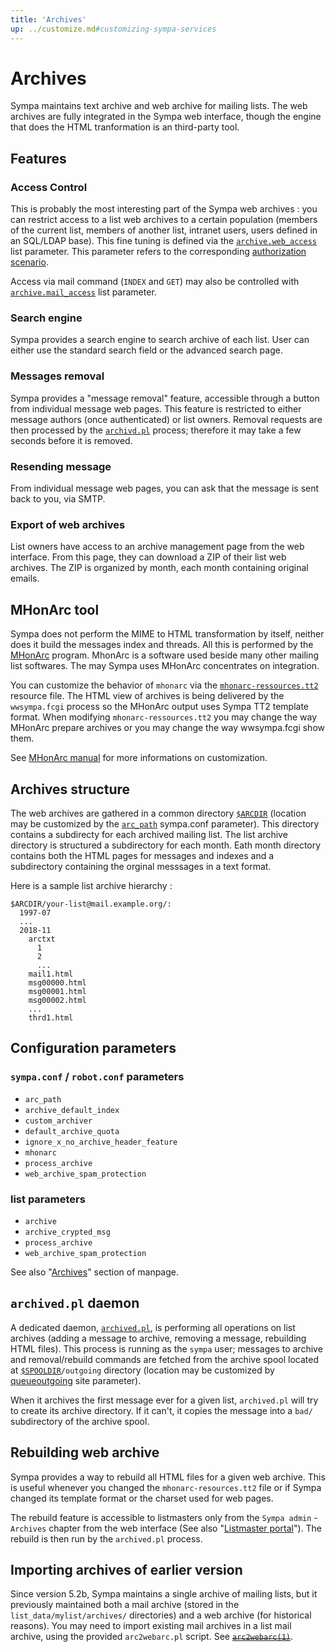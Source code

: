 ```yaml
---
title: 'Archives'
up: ../customize.md#customizing-sympa-services
---
```


Archives
========

Sympa maintains text archive and web archive for mailing lists.
The web archives are fully integrated in the Sympa web interface, though the
engine that does the HTML tranformation is an third-party tool.

Features
--------

### Access Control

This is probably the most interesting part of the Sympa web archives : you can
restrict access to a list web archives to a certain population (members of the
current list, members of another list, intranet users, users defined in an
SQL/LDAP base). This fine tuning is defined via the
[`archive.web_access`](../man/list_config.5.md#archive) list parameter. This
parameter refers to the corresponding
[authorization scenario](../costomize/basics-scenarios.md).

Access via mail command (`INDEX` and `GET`) may also be controlled with
[`archive.mail_access`](../man/list_config.5.md#archive) list parameter.

### Search engine

Sympa provides a search engine to search archive of each list. User can either
use the standard search field or the advanced search page.

### Messages removal

Sympa provides a "message removal" feature, accessible through a button from
individual message web pages. This feature is restricted to either message
authors (once authenticated) or list owners. Removal requests are then
processed by the [`archivd.pl`](../man/archived.8.md) process; therefore it
may take a few seconds before it is removed.

### Resending message

From individual message web pages, you can ask that the message is sent back
to you, via SMTP.

### Export of web archives

List owners have access to an archive management page from the web interface. From this page, they can download a ZIP of their list web archives. The ZIP is organized by month, each month containing original emails.

MHonArc tool
------------

Sympa does not perform the MIME to HTML transformation by itself, neither does
it build the messages index and threads. All this is performed by the
[MHonArc](https://www.mhonarc.org) program. MhonArc is a software used beside
many other mailing list softwares. The may Sympa uses MHonArc concentrates on
integration.

You can customize the behavior of `mhonarc` via the
[`mhonarc-ressources.tt2`](../man/mhonarc-ressources.tt2.5.md) resource file.
The HTML view of archives is being delivered by the `wwsympa.fcgi` process so
the MHonArc output uses Sympa TT2 template format. When modifying
`mhonarc-ressources.tt2` you may change the way MHonArc prepare archives or
you may change the way wwsympa.fcgi show them.

See [MHonArc manual](https://www.mhonarc.org/MHonArc/doc/mhonarc.html) for
more informations on customization.

Archives structure
------------------

The web archives are gathered in a common directory
[`$ARCDIR`](../layout.md#arcdir) (location may be customized by the
[`arc_path`](../man/sympa.conf.5.md#arc_path) sympa.conf parameter).
This directory contains a subdirecty for each archived mailing list.
The list archive directory is structured a subdirectory for each month.
Eath month directory contains both the HTML pages for messages and indexes
and a subdirectory containing the orginal messsages in a text format.

Here is a sample list archive hierarchy :

``` code
$ARCDIR/your-list@mail.example.org/:
  1997-07
  ...
  2018-11
    arctxt
      1
      2
      ...
    mail1.html
    msg00000.html
    msg00001.html
    msg00002.html
    ...
    thrd1.html
```

Configuration parameters
------------------------

### `sympa.conf` / `robot.conf` parameters

  * `arc_path`
  * `archive_default_index`
  * `custom_archiver`
  * `default_archive_quota`
  * `ignore_x_no_archive_header_feature`
  * `mhonarc`
  * `process_archive`
  * `web_archive_spam_protection`

### list parameters

  * `archive`
  * `archive_crypted_msg`
  * `process_archive`
  * `web_archive_spam_protection`

See also "[Archives](../man/list_config.5.md#archives)" section of manpage.

`archived.pl` daemon
--------------------

A dedicated daemon, [`archived.pl`](../man/archived.8.md), is performing all
operations on list archives (adding a message to archive, removing a message,
rebuilding HTML files). This process is running as the `sympa` user; messages
to archive and removal/rebuild commands are fetched from the archive spool
located at [``$SPOOLDIR``](../layout.md#spooldir)``/outgoing`` directory
(location may be customized by
[queueoutgoing](../man/sympa.conf.5.md#queueoutgoing) site parameter).

When it archives the first message ever for a given list, `archived.pl` will
try to create its archive directory. If it can't, it copies the message into a
`bad/` subdirectory of the archive spool.

Rebuilding web archive
----------------------

Sympa provides a way to rebuild all HTML files for a given web archive. This is useful whenever you changed the `mhonarc-resources.tt2` file or if Sympa changed its template format or the charset used for web pages.

The rebuild feature is accessible to listmasters only from the `Sympa admin` - `Archives` chapter from the web interface (See also
"[Listmaster portal](../admin/web-interface.md#listmaster-portal)").
The rebuild is then run by the `archived.pl` process.

Importing archives of earlier version
-------------------------------------

Since version 5.2b, Sympa maintains a single archive of mailing lists, but it previously maintained both a mail archive (stored in the `list_data/mylist/archives/` directories) and a web archive (for historical reasons). You may need to import existing mail archives in a list mail archive, using the provided `arc2webarc.pl` script.
See ~~[``arc2webarc(1)``](../man/arc2webarc.pl.1.md)~~.

<!--
If you are moving from another mailing list software to Sympa, you are also facing messages archive import problems. Check the [Contrib section](http://www.sympa.org/wiki/contribs/index "http://www.sympa.org/wiki/contribs/index") for useful migration tools.
-->

